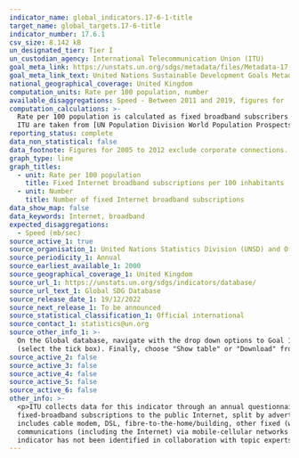 ```yaml
---
indicator_name: global_indicators.17-6-1-title
target_name: global_targets.17-6-title
indicator_number: 17.6.1
csv_size: 8.142 kB
un_designated_tier: Tier I
un_custodian_agency: International Telecommunication Union (ITU)
goal_meta_link: https://unstats.un.org/sdgs/metadata/files/Metadata-17-06-01.pdf
goal_meta_link_text: United Nations Sustainable Development Goals Metadata (PDF 211 KB)
national_geographical_coverage: United Kingdom
computation_units: Rate per 100 population, number
available_disaggregations: Speed - Between 2011 and 2019, figures for 'Between 2 mbps and 10 mbps' include connections under 2mbps, however these numbers are estimated to be marginal.
computation_calculations: >-
  Rate per 100 population is calculated as fixed broadband subscribers divided by the population estimate and multiplied by 100 - the calculations are performed by ITU and reported by the United Nations Statistics Division through the Global SDG Database. The population estimates used by
  ITU are taken from [UN Population Division World Population Prospects](https://population.un.org/wpp/Download/Standard/Population/)
reporting_status: complete
data_non_statistical: false
data_footnote: Figures for 2005 to 2012 exclude corporate connections.
graph_type: line
graph_titles:
  - unit: Rate per 100 population
    title: Fixed Internet broadband subscriptions per 100 inhabitants
  - unit: Number
    title: Number of fixed Internet broadband subscriptions
data_show_map: false
data_keywords: Internet, broadband
expected_disaggregations:
  - Speed (mb/sec)
source_active_1: true
source_organisation_1: United Nations Statistics Division (UNSD) and Ofcom
source_periodicity_1: Annual
source_earliest_available_1: 2000
source_geographical_coverage_1: United Kingdom
source_url_1: https://unstats.un.org/sdgs/indicators/database/
source_url_text_1: Global SDG Database
source_release_date_1: 19/12/2022
source_next_release_1: To be announced
source_statistical_classification_1: Official international
source_contact_1: statistics@un.org
source_other_info_1: >-
  On the Global database, navigate with the drop down options to Goal 17-> Target 17.6-> Indicator 17.6.1, and select the appropriate metric with the tick box. Then, from the Geographic Area tab at the top de-select ALL and navigate to World->Europe->Northern Europe-> United Kingdom
  (select the tick box). Finally, choose "Show table" or "Download" from the options above the tabs.
source_active_2: false
source_active_3: false
source_active_4: false
source_active_5: false
source_active_6: false
other_info: >-
  <p>ITU collects data for this indicator through an annual questionnaire to national regulatory authorities, in the case of the UK this is <a href="https://www.ofcom.org.uk/home">Ofcom</a>.</p> <p>The indicator "Fixed Internet broadband subscriptions, by speed" refers to the number of
  fixed-broadband subscriptions to the public Internet, split by advertised download speed. Fixed Internet broadband subscriptions refer to subscriptions to high-speed access to the public Internet (a TCP/IP connection), at downstream speeds equal to, or greater than, 256 kbit/s. This
  includes cable modem, DSL, fibre-to-the-home/building, other fixed (wired) broadband subscriptions, satellite broadband and terrestrial fixed wireless broadband. This total is measured irrespective of the method of payment. It excludes subscriptions that have access to data
  communications (including the Internet) via mobile-cellular networks. It should include fixed WiMAX and any other fixed wireless technologies. It includes both residential subscriptions and subscriptions for organizations.</p> Data follows the UN specification for this indicator. This
  indicator has not been identified in collaboration with topic experts.
---
```

